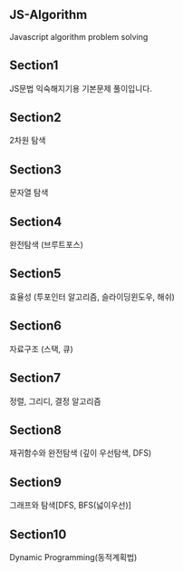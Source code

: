 ## JS-Algorithm

Javascript algorithm problem solving

## Section1

JS문법 익숙해지기용 기본문제 풀이입니다.

## Section2

2차원 탐색

## Section3

문자열 탐색

## Section4

완전탐색 (브루트포스)

## Section5

효율성 (투포인터 알고리즘, 슬라이딩윈도우, 해쉬)

## Section6

자료구조 (스택, 큐)

## Section7

정렬, 그리디, 결정 알고리즘

## Section8

재귀함수와 완전탐색 (깊이 우선탐색, DFS)

## Section9

그래프와 탐색[DFS, BFS(넓이우선)]

## Section10

Dynamic Programming(동적계획법)
